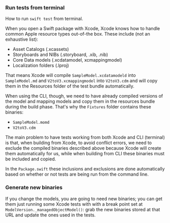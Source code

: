 ### Run tests from terminal

How to run `swift test` from terminal.

When you open a Swift package with Xcode, Xcode knows how to handle common Apple resource types out-of-the box. These include (not an exhaustive list):

- Asset Catalogs (.xcassets)
- Storyboards and NIBs (.storyboard, .xib, .nib)
- Core Data models (.xcdatamodel, xcmappingmodel)
- Localization folders (.lproj)

That means Xcode will compile `SampleModel.xcdatamodeld` into `SampleModel.md` and  `V2toV3.xcmappingmodel` into `V2toV3.cdm` and will copy them in the Resources folder of the test bundle automatically.

When using the CLI, though, we need to have already compiled versions of the model and mapping models and copy them in the resources bundle during the build phase.
That's why the `Fixtures` folder contains these binaries:

- `SampleModel.momd`
- `V2toV3.cdm`

The main problem to have tests working from both Xcode and CLI (terminal) is that, when building from Xcode, to avoid conflict errors, we need to exclude the compiled binaries described above because Xcode will create them automatically for us, while when building from CLI these binaries must be included and copied.

In the `Package.swift` these inclusions and exclusions are done automatically based on whether or not tests are being run from the command line. 

### Generate new binaries

If you change the models, you are going to need new binaries; you can get them just running some Xcode tests with with a break point set at `ModelVersion._managedObjectModel()`: grab the new binaries stored at that URL and update the ones used in the tests.
